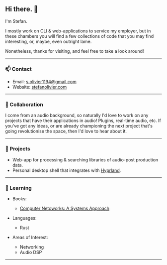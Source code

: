 ## Hi there. 👋

I'm Stefan.

I mostly work on CLI & web-applications to service my employer, but in these
chambers you will find a few collections of code that you may find interesting,
or, maybe, even outright lame.

Nonetheless, thanks for visiting, and feel free to take a look around!

___

### 📫 Contact

- Email: s.olivier1194@gmail.com
- Website: [stefanolivier.com](https://stefanolivier.com)

___

### 👯 Collaboration

I come from an audio background, so naturally I'd love to work on any
projects that have their applications in audio! Plugins, real-time audio, etc.
If you've got any ideas, or are already championing the next project that's
going revolutionise the space, then I'd love to hear about it.

___

### 🔭 Projects

- Web-app for processing & searching libraries of audio-post production data.
- Personal desktop shell that integrates with [Hyprland](https://github.com/hyprwm/Hyprland).

___

### 🌱 Learning

- Books:
    - [Computer Netoworks: A Systems Approach](https://book.systemsapproach.org/index.html)

- Languages:
    - Rust

- Areas of Interest:
    - Networking
    - Audio DSP

___
